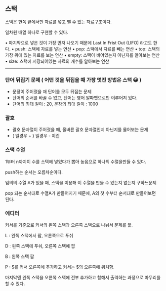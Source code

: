 ## 스택

스택은 한쪽 끝에서만 자료를 넣고 뺄 수 있는 자료구조이다. 

일차원 배열 하나로 구현할 수 있다. 

• 마지막으로 넣은 것이 가장 먼저 나오기 때문에 Last In Frist Out (LIFO) 라고도 한다.
• push: 스택에 자료를 넣는 연산
• pop: 스택에서 자료를 빼는 연산
• top: 스택의 가장 위에 있는 자료를 보는 연산
• empty: 스택이 비어있는지 아닌지를 알아보는 연산
• size: 스택에 저장되어있는 자료의 개수를 알아보는 연산

---

### 단어 뒤집기 문제 ( 어떤 것을 뒤집을 때 가장 멋진 방법은 스택 😀 )

- 문장이 주어졌을 때 단어를 모두 뒤집는 문제
- 단어의 순서를 바꿀 수 없고, 단어는 영어 알파벳으로만 이루어져 있다.
- 단어의 최대 길이 : 20, 문장의 최대 길이 : 1000

### 괄호

- 괄호 문자열이 주어졌을 때, 올바른 괄호 문자열인지 아닌지를 물어보는 문제
- ( 일경우 + ) 일경우 - 이런

### 스택 수열

1부터 n까지이 수를 스택에 넣었다가 뽑아 높음으로 하나의 수열을만들 수 있다.

push하는 순서는 오름차순이다.

임의의 수열 A가 있을 때, 스택을 이용해 이 수열을 만들 수 있는지 없는지 구하느문제

pop 되는 순서대로 수열A가 만들어지기 때문에, A의 첫 수부터 순서대로 만들어보면 된다.

### 에디터

커서를 기준으로 커서의 왼쪽 스택과 오른쪽 스택으로 나눠서 문제를 풂.

L :  왼쪽 스택에서 팝, 오른쪽으로 푸쉬

D : 왼쪽 스택에 푸쉬, 오른쪽 스택에 팝

B : 왼쪽 스택 팝

P : $를 커서 오른쪽에 추가하고 커서는 $의 오른쪽에 위치함.

마지막엔 왼쪽 스택을 오른쪽 스택에 전부 추가하고 합해서 출력하는 과정으로 마무리를 할 수 있다.
